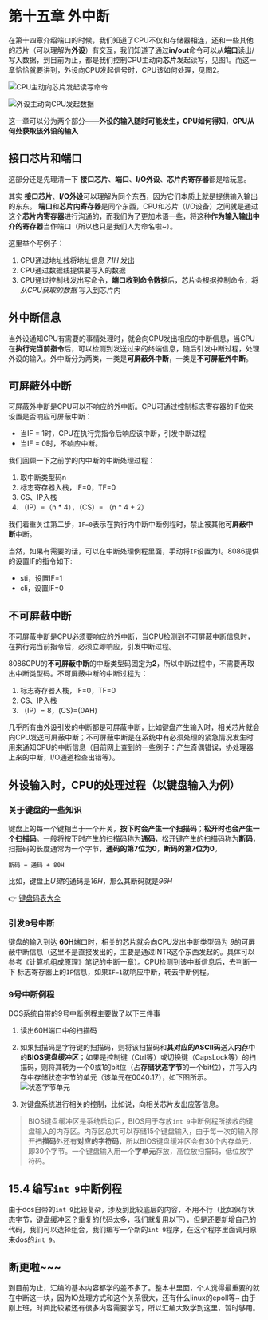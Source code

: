 # 第十五章 外中断
在第十四章介绍端口的时候，我们知道了CPU不仅和存储器相连，还和一些其他的芯片（可以理解为**外设**）有交互，我们知道了通过**in/out**命令可以从**端口**读出/写入数据，到目前为止，都是我们控制CPU主动向**芯片**发起读写，见图1。而这一章恰恰就要讲到，外设向CPU发起信号时，CPU该如何处理，见图2。

![CPU主动向芯片发起读写命令](https://img2018.cnblogs.com/blog/1550414/201906/1550414-20190622151751970-2013036468.png)

![外设主动向CPU发起数据](https://img2018.cnblogs.com/blog/1550414/201906/1550414-20190622152014648-2145309212.png)

这一章可以分为两个部分——**外设的输入随时可能发生，CPU如何得知**，**CPU从何处获取该外设的输入**

## 接口芯片和端口
这部分还是先理清一下 **接口芯片**、**端口**、**I/O外设**、**芯片内寄存器**都是啥玩意。

其实 **接口芯片**、**I/O外设**可以理解为同个东西，因为它们本质上就是提供输入输出的东东。
**端口**和**芯片内寄存器**是同个东西，CPU和芯片（I/O设备）之间就是通过这个**芯片内寄存器**进行沟通的，而我们为了更加术语一些，将这种**作为输入输出中介的寄存器**当作端口（所以也只是我们人为命名啦~）。

这里举个写例子：

1. CPU通过地址线将地址信息 *71H* 发出
2. CPU通过数据线提供要写入的数据
3. CPU通过控制线发出写命令，**端口收到命令数据**后，芯片会根据控制命令，将 *从CPU获取的数据* 写入到芯片内

## 外中断信息
当外设通知CPU有需要的事情处理时，就会向CPU发出相应的中断信息，当CPU在**执行完当前指令**后，可以检测到发送过来的终端信息，随后引发中断过程，处理外设的输入。外中断分为两类，一类是**可屏蔽外中断**，一类是**不可屏蔽外中断**。

## 可屏蔽外中断
可屏蔽外中断是CPU可以不响应的外中断。CPU可通过控制标志寄存器的IF位来设置是否响应可屏蔽中断：

- 当IF = 1时，CPU在执行完指令后响应该中断，引发中断过程
- 当IF = 0时，不响应中断。

我们回顾一下之前学的内中断的中断处理过程：

1. 取中断类型码n
2. 标志寄存器入栈，IF=0，TF=0
3. CS、IP入栈
4. （IP）=（n * 4），（CS）= （n * 4 + 2）

我们着重关注第二步，`IF=0`表示在执行内中断中断例程时，禁止被其他**可屏蔽中断**中断。

当然，如果有需要的话，可以在中断处理例程里面，手动将`IF`设置为1。8086提供的设置IF的指令如下:

- sti，设置IF=1
- cli，设置IF=0

## 不可屏蔽中断
不可屏蔽中断是CPU必须要响应的外中断，当CPU检测到不可屏蔽中断信息时，在执行完当前指令后，必须立即响应，引发中断过程。

8086CPU的**不可屏蔽中断**的中断类型码固定为**2**，所以中断过程中，不需要再取出中断类型码。不可屏蔽中断的中断过程为：

1. 标志寄存器入栈，IF=0，TF=0
2. CS、IP入栈
3. （IP）= 8，(CS)=(0AH)

几乎所有由外设引发的中断都是可屏蔽中断，比如键盘产生输入时，相关芯片就会向CPU发送可屏蔽中断；不可屏蔽中断是在系统中有必须处理的紧急情况发生时用来通知CPU的中断信息（目前网上查到的一些例子：产生奇偶错误，协处理器上来的中断，I/O通道检查出错等）。

## 外设输入时，CPU的处理过程（以键盘输入为例）


### 关于键盘的一些知识

键盘上的每一个键相当于一个开关，**按下时会产生一个扫描码**；**松开时也会产生一个扫描码**。一般将按下时产生的扫描码称为**通码**，松开键产生的扫描码称为**断码**，扫描码的长度通常为一个字节，**通码的第7位为0**，**断码的第7位为0**。

`断码 = 通码 + 80H`

比如，键盘上*U键*的通码是*16H*，那么其断码就是*96H*

👉 [键盘码表大全](https://wenku.baidu.com/view/708df7619b6648d7c1c74666.html)


### 引发9号中断
键盘的输入到达 **60H**端口时，相关的芯片就会向CPU发出中断类型码为 *9*的可屏蔽中断信息（这里不是直接发出的，主要是通过INTR这个东西发起的。具体可以参考《计算机组成原理》笔记的中断一章）。CPU检测到该中断信息后，去判断一下 标志寄存器上的`IF`信息，如果`IF=1`就响应中断，转去中断例程。

### 9号中断例程
DOS系统自带的9号中断例程主要做了以下三件事

1. 读出60H端口中的扫描码
2. 如果扫描码是字符键的扫描码，则将该扫描码和**其对应的ASCII码**送入**内存**中的**BIOS键盘缓冲区**；如果是控制键（Ctrl等）或切换键（CapsLock等）的扫描码，则将其转为一个0或1的bit位（占**存储状态字节**的一个bit位），并写入内存中存储状态字节的单元（该单元在0040:17），如下图所示。
![状态字节单元](https://img2018.cnblogs.com/blog/1550414/201906/1550414-20190622164349409-890335243.png)

3. 对键盘系统进行相关的控制，比如说，向相关芯片发出应答信息。

> BIOS键盘缓冲区是系统启动后，BIOS用于存放`int 9`中断例程所接收的键盘输入的内存区。内存区总共可以存储15个键盘输入，由于每一次的输入除开**扫描码**外还有**对应的字符码**，所以BIOS键盘缓冲区会有30个内存单元，即30个字节。一个键盘输入用一个**字单元**存放，高位放扫描码，低位放字符码。

## 15.4 编写`int 9`中断例程
由于dos自带的`int 9`比较复杂，涉及到比较底层的内容，不用不行（比如保存状态字节，键盘缓冲区？重复的代码太多，我们就复用以下），但是还要新增自己的代码，我们可以选择组合，我们编写一个新的`int 9`程序，在这个程序里面调用原来dos的`int 9`。

## 断更啦~~~
到目前为止，汇编的基本内容都学的差不多了。整本书里面，个人觉得最重要的就在中断这一块，因为IO处理方式和这个关系很大，还有什么linux的epoll等~
由于刚上班，时间比较紧还有很多内容需要学习，所以汇编大致学到这里，暂时够用。